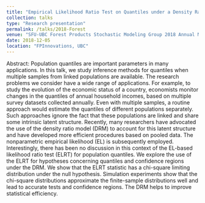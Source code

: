 ```yaml
---
title: "Empirical Likelihood Ratio Test on Quantiles under a Density Ratio Model"
collection: talks
type: "Research presentation"
permalink: /talks/2018-Forest
venue: "SFU-UBC Forest Products Stochastic Modeling Group 2018 Annual Meeting at FPInnovations"
date: 2018-12-05
location: "FPInnovations, UBC"
---
```


Abstract: Population quantiles are important parameters in many applications. In this talk, we study inference methods for quantiles when multiple samples from linked populations are available. The research problems we consider have a wide range of applications. For example, to study the evolution of the economic status of a country, economists monitor changes in the quantiles of annual household incomes, based on multiple survey datasets collected annually. Even with multiple samples, a routine approach would estimate the quantiles of different populations separately. Such approaches ignore the fact that these populations are linked and share some intrinsic latent structure. Recently, many researchers have advocated the use of the density ratio model (DRM) to account for this latent structure and have developed more efficient procedures based on pooled data. The nonparametric empirical likelihood (EL) is subsequently employed. Interestingly, there has been no discussion in this context of the EL-based likelihood ratio test (ELRT) for population quantiles. We explore the use of the ELRT for hypotheses concerning quantiles and confidence regions under the DRM. We show that the ELRT statistic has a chi-square limiting distribution under the null hypothesis. Simulation experiments show that the chi-square distributions approximate the finite-sample distributions well and lead to accurate tests and confidence regions. The DRM helps to improve statistical efficiency. 
